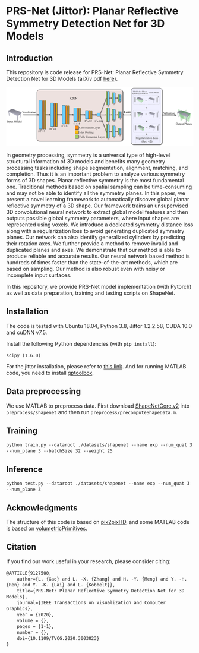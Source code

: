 # PRS-Net (Jittor): Planar Reflective Symmetry Detection Net for 3D Models

## Introduction
This repository is code release for PRS-Net: Planar Reflective Symmetry Detection Net for 3D Models (arXiv pdf [here](https://arxiv.org/pdf/1910.06511.pdf)).

<img src='teaser.png' width='800'>

In geometry processing, symmetry is a universal type of high-level structural information of 3D models and benefits many geometry processing tasks including shape segmentation, alignment, matching, and completion. Thus it is an important problem to analyze various symmetry forms of 3D shapes. Planar reflective symmetry is the most fundamental one. Traditional methods based on spatial sampling can be time-consuming and may not be able to identify all the symmetry planes. In this paper, we present a novel learning framework to automatically discover global planar reflective symmetry of a 3D shape. Our framework trains an unsupervised 3D convolutional neural network to extract global model features and then outputs possible global symmetry parameters, where input shapes are represented using voxels. We introduce a dedicated symmetry distance loss along with a regularization loss to avoid generating duplicated symmetry planes. Our network can also identify generalized cylinders by predicting their rotation axes. We further provide a method to remove invalid and duplicated planes and axes. We demonstrate that our method is able to produce reliable and accurate results. Our neural network based method is hundreds of times faster than the state-of-the-art methods, which are based on sampling. Our method is also robust even with noisy or incomplete input surfaces.

In this repository, we provide PRS-Net model implementation (with Pytorch) as well as data preparation, training and testing scripts on ShapeNet.
## Installation

The code is tested with Ubuntu 18.04, Python 3.8, Jittor 1.2.2.58, CUDA 10.0 and cuDNN v7.5.

Install the following Python dependencies (with `pip install`):
    
    scipy (1.6.0)

For the jittor installation, please refer to [this link](https://cg.cs.tsinghua.edu.cn/jittor/download).
And for running MATLAB code, you need to install [gptoolbox](https://github.com/alecjacobson/gptoolbox).


## Data preprocessing
We use MATLAB to preprocess data. First download [ShapeNetCore.v2](http://shapenet.cs.stanford.edu/shapenet/obj-zip/ShapeNetCore.v2/) into `preprocess/shapenet` and then run `preprocess/precomputeShapeData.m`.
## Training
    python train.py --dataroot ./datasets/shapenet --name exp --num_quat 3 --num_plane 3 --batchSize 32 --weight 25
## Inference
    python test.py --dataroot ./datasets/shapenet --name exp --num_quat 3 --num_plane 3

## Acknowledgments
The structure of this code is based on [pix2pixHD](https://github.com/NVIDIA/pix2pixHD), and some MATLAB code is based on [volumetricPrimitives](https://github.com/shubhtuls/volumetricPrimitives).

## Citation

If you find our work useful in your research, please consider citing:

    @ARTICLE{9127500,
        author={L. {Gao} and L. -X. {Zhang} and H. -Y. {Meng} and Y. -H. {Ren} and Y. -K. {Lai} and L. {Kobbelt}},
        title={PRS-Net: Planar Reflective Symmetry Detection Net for 3D Models},
        journal={IEEE Transactions on Visualization and Computer Graphics},
        year = {2020},
        volume = {},
        pages = {1-1},
        number = {},
        doi={10.1109/TVCG.2020.3003823}
    }
